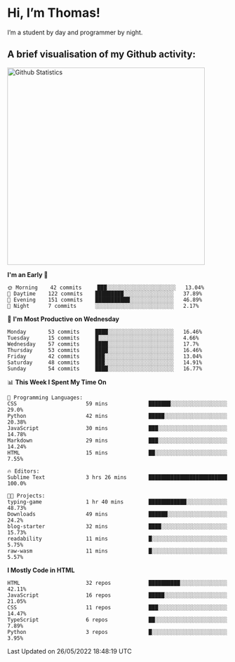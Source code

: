 # Hi, I’m Thomas!
I’m a student by day and programmer by night.

## A brief visualisation of my Github activity:

<img title="My Github Statistics" alt="Github Statistics" width="450px" src="https://github-readme-stats.vercel.app/api?username=thomasrettig&show_icons=true&include_all_commits=true&count_private=true&&hide=issues&theme=tokyonight&border_radius=6px"/>

<!--START_SECTION:waka-->
**I'm an Early 🐤** 

```text
🌞 Morning    42 commits     ███░░░░░░░░░░░░░░░░░░░░░░   13.04% 
🌆 Daytime    122 commits    █████████░░░░░░░░░░░░░░░░   37.89% 
🌃 Evening    151 commits    ███████████░░░░░░░░░░░░░░   46.89% 
🌙 Night      7 commits      ░░░░░░░░░░░░░░░░░░░░░░░░░   2.17%

```
📅 **I'm Most Productive on Wednesday** 

```text
Monday       53 commits     ████░░░░░░░░░░░░░░░░░░░░░   16.46% 
Tuesday      15 commits     █░░░░░░░░░░░░░░░░░░░░░░░░   4.66% 
Wednesday    57 commits     ████░░░░░░░░░░░░░░░░░░░░░   17.7% 
Thursday     53 commits     ████░░░░░░░░░░░░░░░░░░░░░   16.46% 
Friday       42 commits     ███░░░░░░░░░░░░░░░░░░░░░░   13.04% 
Saturday     48 commits     ███░░░░░░░░░░░░░░░░░░░░░░   14.91% 
Sunday       54 commits     ████░░░░░░░░░░░░░░░░░░░░░   16.77%

```


📊 **This Week I Spent My Time On** 

```text
💬 Programming Languages: 
CSS                      59 mins             ███████░░░░░░░░░░░░░░░░░░   29.0% 
Python                   42 mins             █████░░░░░░░░░░░░░░░░░░░░   20.38% 
JavaScript               30 mins             ███░░░░░░░░░░░░░░░░░░░░░░   14.78% 
Markdown                 29 mins             ███░░░░░░░░░░░░░░░░░░░░░░   14.24% 
HTML                     15 mins             ██░░░░░░░░░░░░░░░░░░░░░░░   7.55%

🔥 Editors: 
Sublime Text             3 hrs 26 mins       █████████████████████████   100.0%

🐱‍💻 Projects: 
typing-game              1 hr 40 mins        ████████████░░░░░░░░░░░░░   48.73% 
Downloads                49 mins             ██████░░░░░░░░░░░░░░░░░░░   24.2% 
blog-starter             32 mins             ████░░░░░░░░░░░░░░░░░░░░░   15.73% 
readability              11 mins             █░░░░░░░░░░░░░░░░░░░░░░░░   5.75% 
raw-wasm                 11 mins             █░░░░░░░░░░░░░░░░░░░░░░░░   5.57%

```

**I Mostly Code in HTML** 

```text
HTML                     32 repos            ██████████░░░░░░░░░░░░░░░   42.11% 
JavaScript               16 repos            █████░░░░░░░░░░░░░░░░░░░░   21.05% 
CSS                      11 repos            ███░░░░░░░░░░░░░░░░░░░░░░   14.47% 
TypeScript               6 repos             ██░░░░░░░░░░░░░░░░░░░░░░░   7.89% 
Python                   3 repos             █░░░░░░░░░░░░░░░░░░░░░░░░   3.95%

```



 Last Updated on 26/05/2022 18:48:19 UTC
<!--END_SECTION:waka-->
